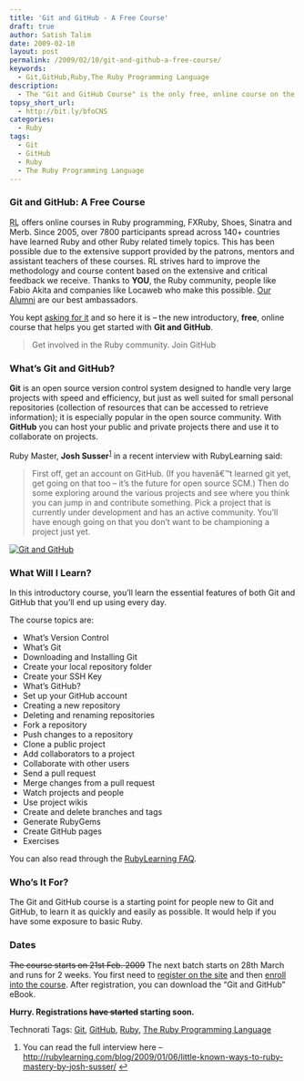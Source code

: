 ```yaml
---
title: 'Git and GitHub - A Free Course'
draft: true
author: Satish Talim
date: 2009-02-10
layout: post
permalink: /2009/02/10/git-and-github-a-free-course/
keywords:
  - Git,GitHub,Ruby,The Ruby Programming Language
description:
  - The "Git and GitHub Course" is the only free, online course on the subject.
topsy_short_url:
  - http://bit.ly/bfoCNS
categories:
  - Ruby
tags:
  - Git
  - GitHub
  - Ruby
  - The Ruby Programming Language
---
```

<div>
  <h3>
    Git and GitHub: A Free Course
  </h3>
  
  <p class="update">
    <abbr title="RubyLearning">RL</abbr> offers online courses in Ruby programming, FXRuby, Shoes, Sinatra and Merb. Since 2005, over 7800 participants spread across 140+ countries have learned Ruby and other Ruby related timely topics. This has been possible due to the extensive support provided by the patrons, mentors and assistant teachers of these courses. RL strives hard to improve the methodology and course content based on the extensive and critical feedback we receive. Thanks to <strong>YOU</strong>, the Ruby community, people like Fabio Akita and companies like Locaweb who make this possible. <a href="http://rubylearning.com/other/testimonials.html">Our Alumni</a> are our best ambassadors.
  </p>
  
  <p>
    <span class="drop_cap">Y</span>ou kept <a href="http://rubylearning.com/blog/2008/11/15/can-you-help-rubylearning-with-your-suggestions/">asking for it</a> and so here it is &#8211; the new introductory, <b>free</b>, online course that helps you get started with <strong>Git and GitHub</strong>.
  </p>
  
  <blockquote class="right">
    <p>
      Get involved in the Ruby community. Join GitHub
    </p>
  </blockquote>
  
  <h3>
    What&#8217;s Git and GitHub?
  </h3>
  
  <p>
    <strong>Git</strong> is an open source version control system designed to handle very large projects with speed and efficiency, but just as well suited for small personal repositories (collection of resources that can be accessed to retrieve information); it is especially popular in the open source community. With <strong>GitHub</strong> you can host your public and private projects there and use it to collaborate on projects.
  </p>
  
  <p>
    Ruby Master, <strong>Josh Susser</strong><sup class='footnote'><a href='#fn-1340-1' id='fnref-1340-1'>1</a></sup> in a recent interview with RubyLearning said:
  </p>
  
  <blockquote>
    <p>
      First off, get an account on GitHub. (If you havenâ€™t learned git yet, get going on that too &#8211; it&#8217;s the future for open source SCM.) Then do some exploring around the various projects and see where you think you can jump in and contribute something. Pick a project that is currently under development and has an active community. You&#8217;ll have enough going on that you don&#8217;t want to be championing a project just yet.
    </p>
  </blockquote>
  
  <p>
    <a href="http://rubylearning.org/class/course/view.php?id=25"><img class="alignright" src="http://rubylearning.com/images/githubcourse.png" alt="Git and GitHub" title="Git and GitHub course" /></a>
  </p>
  
  <h3>
    What Will I Learn?
  </h3>
  
  <p>
    In this introductory course, you&#8217;ll learn the essential features of both Git and GitHub that you&#8217;ll end up using every day.
  </p>
  
  <p>
    The course topics are:
  </p>
  
  <ul>
    <li>
      What&#8217;s Version Control
    </li>
    <li>
      What&#8217;s Git
    </li>
    <li>
      Downloading and Installing Git
    </li>
    <li>
      Create your local repository folder
    </li>
    <li>
      Create your SSH Key
    </li>
    <li>
      What&#8217;s GitHub?
    </li>
    <li>
      Set up your GitHub account
    </li>
    <li>
      Creating a new repository
    </li>
    <li>
      Deleting and renaming repositories
    </li>
    <li>
      Fork a repository
    </li>
    <li>
      Push changes to a repository
    </li>
    <li>
      Clone a public project
    </li>
    <li>
      Add collaborators to a project
    </li>
    <li>
      Collaborate with other users
    </li>
    <li>
      Send a pull request
    </li>
    <li>
      Merge changes from a pull request
    </li>
    <li>
      Watch projects and people
    </li>
    <li>
      Use project wikis
    </li>
    <li>
      Create and delete branches and tags
    </li>
    <li>
      Generate RubyGems
    </li>
    <li>
      Create GitHub pages
    </li>
    <li>
      Exercises
    </li>
  </ul>
  
  <p>
    You can also read through the <a href="http://rubylearning.com/satishtalim/faq.html">RubyLearning FAQ</a>.
  </p>
  
  <h3>
    Who&#8217;s It For?
  </h3>
  
  <p>
    The Git and GitHub course is a starting point for people new to Git and GitHub, to learn it as quickly and easily as possible. It would help if you have some exposure to basic Ruby.
  </p>
  
  <h3>
    Dates
  </h3>
  
  <p>
    <span style="text-decoration: line-through;">The course starts on 21st Feb. 2009</span> The next batch starts on 28th March and runs for 2 weeks. You first need to <a href="http://rubylearning.org/">register on the site</a> and then <a href="http://rubylearning.org/class/course/view.php?id=26">enroll into the course</a>. After registration, you can download the &#8220;Git and GitHub&#8221; eBook.
  </p>
  
  <p>
    <b>Hurry. Registrations <span style="text-decoration: line-through;">have started</span> starting soon.</b>
  </p>
</div>

Technorati Tags: <a href="http://technorati.com/tag/Git" rel="tag">Git</a>, <a href="http://technorati.com/tag/GitHub" rel="tag">GitHub</a>, <a href="http://technorati.com/tag/Ruby" rel="tag">Ruby</a>, <a href="http://technorati.com/tag/The+Ruby+Programming+Language" rel="tag">The Ruby Programming Language</a>

<div class='footnotes'>
  <div class='footnotedivider'>
  </div>
  
  <ol>
    <li id='fn-1340-1'>
      You can read the full interview here &#8211; <a href="http://rubylearning.com/blog/2009/01/06/little-known-ways-to-ruby-mastery-by-josh-susser/">http://rubylearning.com/blog/2009/01/06/little-known-ways-to-ruby-mastery-by-josh-susser/</a> <span class='footnotereverse'><a href='#fnref-1340-1'>&#8617;</a></span>
    </li>
  </ol>
</div>
